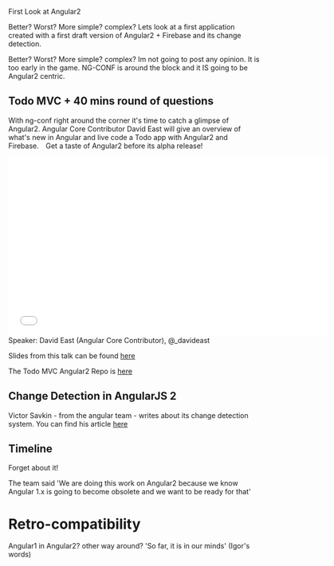 First Look at Angular2

Better? Worst? More simple? complex?
Lets look at a first application created with a first draft version of Angular2 + Firebase and its change detection.

Better? Worst? More simple? complex? Im not going to post any opinion. It is too early in the game.
NG-CONF is around the block and it IS going to be Angular2 centric.

## Todo MVC + 40 mins round of questions

With ng-conf right around the corner it's time to catch a glimpse of Angular2.
Angular Core Contributor David East will give an overview of what's new in Angular
and live code a Todo app with Angular2 and Firebase.  Get a taste of Angular2 before its alpha release!

<section style="text-align:center">
  <iframe width="640" height="360" src="//www.youtube.com/embed/uD6Okha_Yj0" frameborder="0" allowfullscreen="allowfullscreen">&nbsp;</iframe>
</section>
Speaker: David East (Angular Core Contributor), @_davideast

Slides from this talk can be found [here][Slides]

The Todo MVC Angular2 Repo is [here][TodoRepo]

## Change Detection in AngularJS 2

Victor Savkin - from the angular team - writes about its change detection system.
You can find his article [here][Change]

## Timeline

Forget about it!

The team said 'We are doing this work on Angular2 because we know Angular 1.x
is going to become obsolete and we want to be ready for that'

# Retro-compatibility

Angular1 in Angular2? other way around? 'So far, it is in our minds' (Igor's words)


[Slides]:https://angular2-intro.firebaseapp.com/#/
[TodoRepo]:https://github.com/davideast/ng2do
[Change]:http://victorsavkin.com/post/110170125256/change-detection-in-angular-2